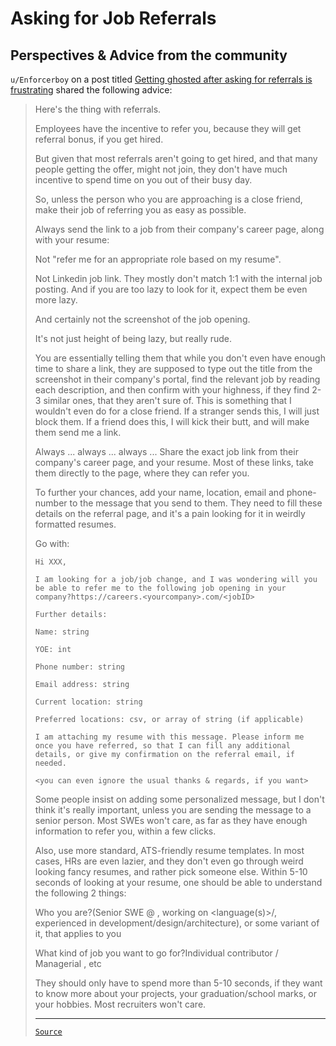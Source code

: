 # Asking for Job Referrals

## Perspectives & Advice from the community

`u/Enforcerboy` on a post titled [Getting ghosted after asking for referrals is frustrating](https://www.reddit.com/r/developersIndia/comments/vclqru/getting_ghosted_after_asking_for_referrals_is/) shared the following advice:

<blockquote>

Here's the thing with referrals.

Employees have the incentive to refer you, because they will get referral bonus, if you get hired.

But given that most referrals aren't going to get hired, and that many people getting the offer, might not join, they don't have much incentive to spend time on you out of their busy day.


So, unless the person who you are approaching is a close friend, make their job of referring you as easy as possible.

Always send the link to a job from their company's career page, along with your resume:

Not "refer me for an appropriate role based on my resume".

Not Linkedin job link. They mostly don't match 1:1 with the internal job posting. And if you are too lazy to look for it, expect them be even more lazy.

And certainly not the screenshot of the job opening.


It's not just height of being lazy, but really rude.

You are essentially telling them that while you don't even have enough time to share a link, they are supposed to type out the title from the screenshot in their company's portal, find the relevant job by reading each description, and then confirm with your highness, if they find 2-3 similar ones, that they aren't sure of. This is something that I wouldn't even do for a close friend. If a stranger sends this, I will just block them. If a friend does this, I will kick their butt, and will make them send me a link.


Always ... always ... always ... Share the exact job link from their company's career page, and your resume. Most of these links, take them directly to the page, where they can refer you.

To further your chances, add your name, location, email and phone-number to the message that you send to them. They need to fill these details on the referral page, and it's a pain looking for it in weirdly formatted resumes.

Go with:

```
Hi XXX,

I am looking for a job/job change, and I was wondering will you be able to refer me to the following job opening in your company?https://careers.<yourcompany>.com/<jobID>

Further details:

Name: string

YOE: int

Phone number: string

Email address: string

Current location: string

Preferred locations: csv, or array of string (if applicable)

I am attaching my resume with this message. Please inform me once you have referred, so that I can fill any additional details, or give my confirmation on the referral email, if needed.

<you can even ignore the usual thanks & regards, if you want>
```

Some people insist on adding some personalized message, but I don't think it's really important, unless you are sending the message to a senior person. Most SWEs won't care, as far as they have enough information to refer you, within a few clicks.

Also, use more standard, ATS-friendly resume templates. In most cases, HRs are even lazier, and they don't even go through weird looking fancy resumes, and rather pick someone else. Within 5-10 seconds of looking at your resume, one should be able to understand the following 2 things:

Who you are?(Senior SWE @ <company>, working on <language(s)>/<tech stack>, experienced in <domain> development/design/architecture), or some variant of it, that applies to you

What kind of job you want to go for?Individual contributor / Managerial , etc

They should only have to spend more than 5-10 seconds, if they want to know more about your projects, your graduation/school marks, or your hobbies. Most recruiters won't care.

---

[`Source`](https://www.reddit.com/r/developersIndia/comments/vclqru/comment/icffcq0/?utm_source=share&utm_medium=web3x&utm_name=web3xcss&utm_term=1&utm_content=share_button)

</blockquote>